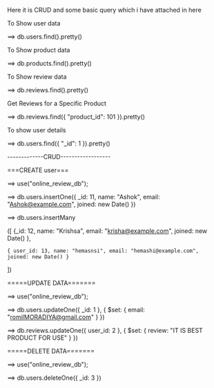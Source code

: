 Here it is CRUD and some basic query which i have attached in here

To Show user data

==> db.users.find().pretty()

To Show product data

==> db.products.find().pretty()

To Show review data

==> db.reviews.find().pretty()

Get Reviews for a Specific Product

==> db.reviews.find({ "product_id": 101 }).pretty()

To show user details

==> db.users.find({ "_id": 1 }).pretty()

-------------CRUD------------------

===CREATE user===

 ==> use("online_review_db");

 ==> db.users.insertOne({
    _id: 11,
    name: "Ashok",
    email: "Ashok@example.com",
    joined: new Date()
})


==> db.users.insertMany

([
    {_id: 12, name: "Krishsa", email: "krisha@example.com", joined: new Date() },

    
    { user_id: 13, name: "hemasnsi", email: "hemashi@example.com",  joined: new Date() }
])


=====UPDATE DATA=======


==> use("online_review_db");

==> db.users.updateOne({ _id: 1 }, { $set: { email: "romilMORADIYA@gmail.com" } })

==> db.reviews.updateOne({ user_id: 2 }, { $set: { review: "IT IS BEST PRODUCT FOR USE" } })


=====DELETE DATA=======

==> use("online_review_db");

==> db.users.deleteOne({ _id: 3 })

